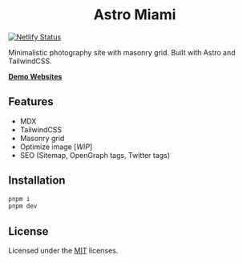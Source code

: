 <h1 align="center">Astro Miami</h1>

[![Netlify Status](https://api.netlify.com/api/v1/badges/ba0d5637-f2ae-41cc-988d-14db90ecb5ee/deploy-status)](https://app.netlify.com/sites/astro-miami/deploys)

Minimalistic photography site with masonry grid. Built with Astro and TailwindCSS.

[**Demo Websites**](https://astro-miami.netlify.app)

## Features

- MDX
- TailwindCSS
- Masonry grid
- Optimize image [*WIP*]
- SEO (Sitemap, OpenGraph tags, Twitter tags)

## Installation

```sh
pnpm i
pnpm dev
```

## License

Licensed under the [MIT](LICENSE) licenses.
